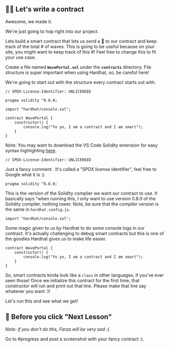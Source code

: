 👩‍💻 Let's write a contract
----------------------------

Awesome, we made it.

We're just going to hop right into our project.

Lets build a smart contract that lets us send a 👋 to our contract and keep track of the total # of waves. This is going to be useful because on your site, you might want to keep track of this #! Feel free to change this to fit your use case.

Create a file named **`WavePortal.sol`** under the **`contracts`** directory. File structure is super important when using Hardhat, so, be careful here!

We're going to start out with the structure every contract starts out with.

```solidity
// SPDX-License-Identifier: UNLICENSED

pragma solidity ^0.8.0;

import "hardhat/console.sol";

contract WavePortal {
    constructor() {
        console.log("Yo yo, I am a contract and I am smart");
    }
}
```

Note: You may want to download the VS Code Solidity extension for easy syntax highlighting [here](https://marketplace.visualstudio.com/items?itemName=JuanBlanco.solidity).

```solidity
// SPDX-License-Identifier: UNLICENSED
```

Just a fancy comment.  It's called a "SPDX license identifier", feel free to Google what it is :).

```solidity
pragma solidity ^0.8.0;
```

This is the version of the Solidity compiler we want our contract to use. It basically says "when running this, I only want to use version 0.8.0 of the Solidity compiler, nothing lower. Note, be sure that the compiler version is the same in `hardhat.config.js`.

```solidity
import "hardhat/console.sol";
```

Some magic given to us by Hardhat to do some console logs in our contract. It's actually challenging to debug smart contracts but this is one of the goodies Hardhat gives us to make life easier.

```solidity
contract WavePortal {
    constructor() {
        console.log("Yo yo, I am a contract and I am smart");
    }
}
```

So, smart contracts kinda look like a `class` in other languages, if you've ever seen those! Once we initialize this contract for the first time, that constructor will run and print out that line. Please make that line say whatever you want :)!

Let's run this and see what we get!

🚨 Before you click "Next Lesson"
-------------------------------------------

*Note: if you don't do this, Farza will be very sad :(.*

Go to #progress and post a screenshot with your fancy contract :).
